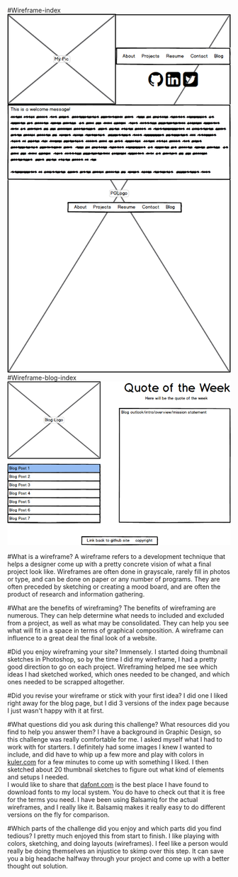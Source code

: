 #Wireframe-index
![github-wireframe](imgs/wireframe-index.png)
#Wireframe-blog-index
![blog-wireframe](imgs/wireframe-blog-index.png)

#What is a wireframe?
A wireframe refers to a development technique that helps 
a designer come up with a pretty concrete vision of what 
a final project look like. Wireframes are often done in 
grayscale, rarely fill in photos or type, and can be done
on paper or any number of programs. They are often 
preceded by sketching or creating a mood board, and are 
often the product of research and information gathering. 

#What are the benefits of wireframing?
The benefits of wireframing are numerous. They can help
determine what needs to included and excluded from a 
project, as well as what may be consolidated. They can
help you see what will fit in a space in terms of 
graphical composition. A wireframe can influence to 
a great deal the final look of a website. 

#Did you enjoy wireframing your site?
Immensely. I started doing thumbnail sketches in
Photoshop, so by the time I did my wireframe, I had a
pretty good direction to go on each project. Wireframing
helped me see which ideas I had sketched worked,
which ones needed to be changed, and which ones 
needed to be scrapped altogether. 

#Did you revise your wireframe or stick with your first idea?
I did one I liked right away for the blog page, but I did
3 versions of the index page because I just wasn't
happy with it at first. 

#What questions did you ask during this challenge? What
resources did you find to help you answer them?
I have a background in Graphic Design, so this challenge
was really comfortable for me. 
I asked myself what I had to work with for starters. I
definitely had some images I knew I wanted to include,
and did have to whip up a few more and play with colors
in [kuler.com](http://kuler.com/ "Awesome for picking colors")
for a few minutes to come up with something I liked. 
I then sketched about 20 thumbnail sketches to figure
out what kind of elements and setups I needed.  
I would like to share that 
[dafont.com](http://dafont.com/ "Free Fonts!") is the
best place I have found to download fonts to my local
system. You do have to check out that it is free for 
the terms you need. 
I have been using Balsamiq for the actual wireframes, and
I really like it. Balsamiq makes it really easy to do
different versions on the fly for comparison. 

#Which parts of the challenge did you enjoy and which
parts did you find tedious?
I pretty much enjoyed this from start to finish. I 
like playing with colors, sketching, and doing layouts
(wireframes). I feel like a person would really be
doing themselves an injustice to skimp over
this step. It can save you a big headache halfway
through your project and come up with a better
thought out solution. 

